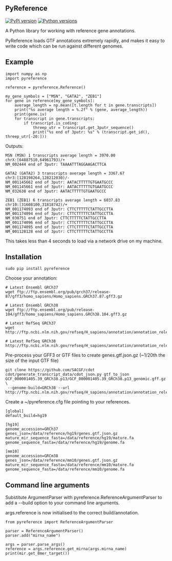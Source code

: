 ## PyReference ##

[![PyPi version](https://img.shields.io/pypi/v/pyreference.svg)](https://pypi.org/project/pyreference/) [![Python versions](https://img.shields.io/pypi/pyversions/pyreference.svg)](https://pypi.org/project/pyreference/)

A Python library for working with reference gene annotations.

PyReference loads GTF annotations extremely rapidly, and makes it easy to write code which can be run against different genomes.

## Example ##

    import numpy as np
    import pyreference
	
	reference = pyreference.Reference()

	my_gene_symbols = ["MSN", "GATA2", "ZEB1"]
	for gene in reference[my_gene_symbols]:
		average_length = np.mean([t.length for t in gene.transcripts])
		print("%s average length = %.2f" % (gene, average_length))
		print(gene.iv)
		for transcript in gene.transcripts:
			if transcript.is_coding:
				threep_utr = transcript.get_3putr_sequence()
				print("%s end of 3putr: %s" % (transcript.get_id(), threep_utr[-20:]))

Outputs:

	MSN (MSN) 1 transcripts average length = 3970.00
	chrX:[64887510,64961793)/+
	NM_002444 end of 3putr: TAAAATTTAGGAAGACTTCA

	GATA2 (GATA2) 3 transcripts average length = 3367.67
	chr3:[128198264,128212030)/-
	NM_001145662 end of 3putr: AATACTTTTTGTGAATGCCC
	NM_001145661 end of 3putr: AATACTTTTTGTGAATGCCC
	NM_032638 end of 3putr: AATACTTTTTGTGAATGCCC

	ZEB1 (ZEB1) 6 transcripts average length = 6037.83
	chr10:[31608100,31818742)/+
	NM_001174093 end of 3putr: CTTCTTTTTCTATTGCCTTA
	NM_001174094 end of 3putr: CTTCTTTTTCTATTGCCTTA
	NM_030751 end of 3putr: CTTCTTTTTCTATTGCCTTA
	NM_001174096 end of 3putr: CTTCTTTTTCTATTGCCTTA
	NM_001174095 end of 3putr: CTTCTTTTTCTATTGCCTTA
	NM_001128128 end of 3putr: CTTCTTTTTCTATTGCCTTA

This takes less than 4 seconds to load via a network drive on my machine.

## Installation ##

    sudo pip install pyreference

Choose your annotation:

    # Latest Ensembl GRCh37
    wget ftp://ftp.ensembl.org/pub/grch37/release-87/gff3/homo_sapiens/Homo_sapiens.GRCh37.87.gff3.gz

    # Latest Ensembl GRCh38
    wget ftp://ftp.ensembl.org/pub/release-104/gff3/homo_sapiens/Homo_sapiens.GRCh38.104.gff3.gz

    # Latest RefSeq GRCh37
    wget http://ftp.ncbi.nlm.nih.gov/refseq/H_sapiens/annotation/annotation_releases/105.20201022/GCF_000001405.25_GRCh37.p13/GCF_000001405.25_GRCh37.p13_genomic.gff.gz

    # Latest RefSeq GRCh38
    http://ftp.ncbi.nlm.nih.gov/refseq/H_sapiens/annotation/annotation_releases/109.20210514/GCF_000001405.39_GRCh38.p13/GCF_000001405.39_GRCh38.p13_genomic.gff.gz

Pre-process your GFF3 or GTF files to create genes.gtf.json.gz (~1/20th the size of the input GTF file)

    git clone https://github.com/SACGF/cdot
    cdot/generate_transcript_data/cdot_json.py gtf_to_json GCF_000001405.39_GRCh38.p13/GCF_000001405.39_GRCh38.p13_genomic.gff.gz \
     --genome-build=GRCh38 --url http://ftp.ncbi.nlm.nih.gov/refseq/H_sapiens/annotation/annotation_releases/109.20210514/GCF_000001405.39_GRCh38.p13/GCF_000001405.39_GRCh38.p13_genomic.gff.gz

Create a ~/pyreference.cfg file pointing to your references.

	[global]
	default_build=hg19

	[hg19]
	genome_accession=GRCh37
	genes_json=/data/reference/hg19/genes.gtf.json.gz
	mature_mir_sequence_fasta=/data/reference/hg19/mature.fa
	genome_sequence_fasta=/data/reference/hg19/genome.fa

	[mm10]
	genome_accession=GRCm38
	genes_json=/data/reference/mm10/genes.gtf.json.gz
	mature_mir_sequence_fasta=/data/reference/mm10/mature.fa
	genome_sequence_fasta=/data/reference/mm10/genome.fa


## Command line arguments ##

Substitute ArgumentParser with pyreference.ReferenceArgumentParser to add a --build option to your command line arguments. 

args.reference is now initialised to the correct build/annotation.

	from pyreference import ReferenceArgumentParser

	parser = ReferenceArgumentParser()
	parser.add("mirna_name")

	args = parser.parse_args()
	reference = args.reference.get_mirna(args.mirna_name)
	print(mir.get_8mer_target())

